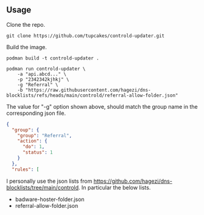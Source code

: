 ## Usage
Clone the repo.
```shell
git clone https://github.com/tupcakes/controld-updater.git
```

Build the image.
```shell
podman build -t controld-updater .
```

```shell
podman run controld-updater \
    -a "api.abcd..." \
    -p "2342342kjhkj" \
    -g "Referral" \
    -b "https://raw.githubusercontent.com/hagezi/dns-blocklists/refs/heads/main/controld/referral-allow-folder.json"
```

The value for "-g" option shown above, should match the group name in the corresponding json file.
```json
{
  "group": {
    "group": "Referral",
    "action": {
      "do": 1,
      "status": 1
    }
  },
  "rules": [
```


I personally use the json lists from https://github.com/hagezi/dns-blocklists/tree/main/controld. In particular the below lists.
- badware-hoster-folder.json
- referral-allow-folder.json

